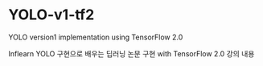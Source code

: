 # YOLO-v1-tf2
YOLO version1 implementation using TensorFlow 2.0

Inflearn YOLO 구현으로 배우는 딥러닝 논문 구현 with TensorFlow 2.0 강의 내용
